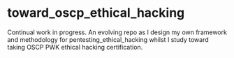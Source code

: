 # toward_oscp_ethical_hacking
Continual work in progress. An evolving repo as I design my own framework and methodology for pentesting_ethical_hacking whilst I study toward taking OSCP PWK ethical hacking certification. 
